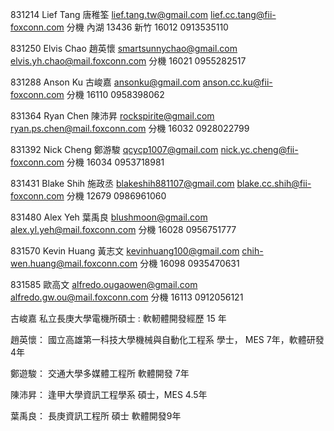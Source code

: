 831214
Lief Tang  唐稚筌
lief.tang.tw@gmail.com
lief.cc.tang@fii-foxconn.com
分機 內湖 13436 新竹 16012
0913535110

831250
Elvis Chao 趙英懷
smartsunnychao@gmail.com
elvis.yh.chao@mail.foxconn.com
分機 16021
0955282517

831288
Anson Ku 古峻嘉
ansonku@gmail.com 
anson.cc.ku@fii-foxconn.com
分機 16110
0958398062

831364
Ryan Chen 陳沛昇
rockspirite@gmail.com
ryan.ps.chen@mail.foxconn.com
分機 16032
0928022799

831392
Nick Cheng 鄭游駿
qcycp1007@gmail.com
nick.yc.cheng@fii-foxconn.com
分機 16034
0953718981

831431
Blake Shih 施政丞
blakeshih881107@gmail.com
blake.cc.shih@fii-foxconn.com
分機 12679
0986961060

831480
Alex Yeh 葉禹良
blushmoon@gmail.com
alex.yl.yeh@mail.foxconn.com
分機 16028
0956751777

831570
Kevin Huang 黃志文
kevinhuang100@gmail.com
chih-wen.huang@mail.foxconn.com
分機 16098
0935470631

831585
歐高文
alfredo.ougaowen@gmail.com
alfredo.gw.ou@mail.foxconn.com
分機 16113
0912056121

古峻嘉
  私立長庚大學電機所碩士 : 軟軔體開發經歷 15 年

趙英懷：
  國立高雄第一科技大學機械與自動化工程系 學士， MES 7年，軟體研發 4年

鄭遊駿：
  交通大學多媒體工程所 軟體開發 7年

陳沛昇：
  逢甲大學資訊工程學系 碩士，MES 4.5年

葉禹良：
  長庚資訊工程所 碩士 軟體開發9年